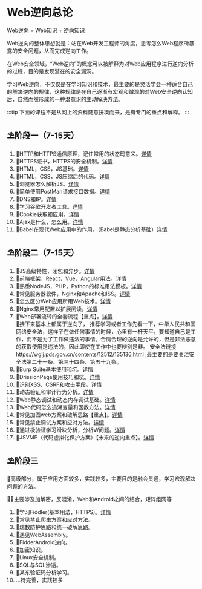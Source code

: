 # Web逆向总论

Web逆向 = Web知识 + 逆向知识

Web逆向的整体思想就是：站在Web开发工程师的角度，思考怎么Web程序所暴露的安全问题，从而完成逆向工作。

在Web安全领域，“Web逆向”的概念可以被解释为对Web应用程序进行逆向分析的过程，目的是发现潜在的安全漏洞。

学习Web逆向，不仅仅是在学习知识和技术，最主要的是灵活学会一种适合自己的解决逆向的规律，这种规律是在自己逐渐有宏观和微观的对Web安全逆向认知后，自然而然形成的一种潜意识的主动解决方法。

:::tip
下面的课程不是从网上的资料随意拼凑而来，是有专门的重点和解释。
:::

## ⛱阶段一（7-15天）

  1. 🎉HTTP和HTTPS通信原理，记住常用的状态码意义。[详情](./1_1.mdx)
  2. 🎉HTTPS证书，HTTPS的安全机制。[详情](./1_2.md)
  3. 🎉HTML，CSS，JS基础。[详情](./1_3.md)
  4. 🎉HTML，CSS，JS压缩后的代码。[详情](./1_4.md)
  5. 🎉浏览器怎么解析JS。[详情](./1_5.mdx)
  6. 🎉简单使用PostMan请求接口数据。[详情](./1_6.md)
  7. 🎉DNS和IP。[详情](./1_7.md)
  8. 🎉学习谷歌开发者工具。[详情](./1_8.md)
  9. 🎉Cookie获取和应用。[详情](./1_9.md)
  10. 🎉Ajax是什么，怎么用。[详情](./1_10.mdx)
  11. 🎉Babel在现代Web应用中的作用。（Babel是静态分析基础）[详情](./1_11.md)

## ⛱阶段二（7-15天）
  1. 🎉JS高级特性，闭包和异步。[详情](./2_1.md)
  2. 🎉前端框架，React，Vue，Angular用法。[详情](./2_2.md)
  3. 🎉熟悉NodeJS，PHP，Python的标准用法模板。[详情](./2_3.md)
  4. 🎉常见服务器软件，Nginx和Apache和ISS。[详情](./2_4.md)
  5. 🎉怎么区分Web应用所用Web技术。[详情](./2_5.md)
  6. 🎉Nginx常用配置以扩展阅读。[详情](./2_6.md)
  7. 🎉Web部署流转的全套流程【重点】。[详情](./2_7.md) <br/>
  🚩接下来基本上都属于逆向了，
  推荐学习或者工作先看一下，中华人民共和国网络安全法，这样子在做任何事情的时候，心里有一杆天平，要知道自己是工作，而不是为了工作做违法的事情。合情合理的逆向是允许的，但是非法恶意的获取使用是违法的，因此即使在工作中也要辨别是非。
  安全法链接 https://wglj.pds.gov.cn/contents/12512/135136.html ,最主要的是要关注安全法第二十一条、第三十四条、第五十九条。
  8. 🎉Burp Suite基本使用和坑。[详情](./2_8.md)
  9. 🎉DrissionPage使用技巧和坑。[详情](./2_9.md)
  10. 🎉识别XSS、CSRF和攻击手段。[详情](./2_10.mdx)
  11. 🎉动态验证和审计行为分析。[详情](./2_11.md)
  12. 🎉Web静态调试和动态内存调试基础。[详情](./2_12.md)
  13. 🎉Web代码怎么追溯变量和函数方法。[详情](./2_13.mdx)
  14. 🎉常见加固web方案和破解思路【重点】。[详情](./2_14.md)
  15. 🎉常见禁止调试方案和应对方法。[详情](./2_15.md)
  16. 🎉通过极验证学习滑块分析，分析W问题。[详情](./2_16.mdx)
  17. 🎉JSVMP（代码虚拟化保护方案）【未来的逆向重点】。[详情](./2_17.md)
## ⛱阶段三

  🤔高级部分，属于应用方面较多，实践较多，主要目的是融会贯通，学习宏观解决问题的方法。

  🤷‍♀️主要涉及加解密，反混淆，Web和Android之间的结合，矩阵组网等

  1. 🎉学习Fiddler(基本用法，HTTPS)。[详情](./1_10.mdx)
  2. 🎉常见禁止爬虫方案和应对方法。
  3. 🎉瑞数防护思路和统一破解思路。
  4. 🎉遇见WebAssembly。
  5. 🎉FidderAndroid逆向。
  6. 🎉加密知识。
  7. 🎉Linux安全机制。
  8. 🎉SQL与SQL渗透。
  9. 🎉某东验证码分析学习。
  10. ...待完善，实践较多

  
